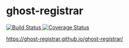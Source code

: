 # ghost-registrar 
[![Build Status](https://travis-ci.org/ghost-registrar/ghost-registrar.svg?branch=master) ](https://travis-ci.org/ghost-registrar/ghost-registrar)
[![Coverage Status](https://coveralls.io/repos/github/ghost-registrar/ghost-registrar/badge.svg?branch=master)](https://coveralls.io/github/ghost-registrar/ghost-registrar)

https://ghost-registrar.github.io/ghost-registrar/
